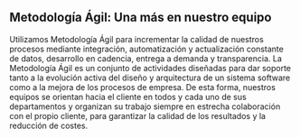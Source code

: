 ## Metodología Ágil: Una más en nuestro equipo
Utilizamos Metodología Ágil para incrementar la calidad de nuestros procesos mediante integración, automatización y actualización constante de datos, desarrollo en cadencia, entrega a demanda y transparencia. La Metodología Ágil es un conjunto de actividades diseñadas para dar soporte tanto a la evolución activa del diseño y arquitectura de un sistema software como a la mejora de los procesos de empresa. De esta forma, nuestros equipos se orientan hacia el cliente en todos y cada uno de sus departamentos y organizan su trabajo siempre en estrecha colaboración con el propio cliente, para garantizar la calidad de los resultados y la reducción de costes.